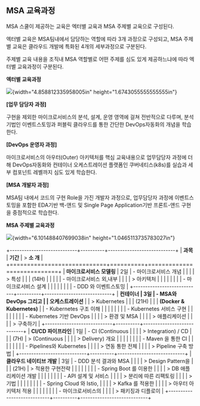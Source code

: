 ## MSA 교육과정

MSA 스쿨이 제공하는 교육은 엑터별 교육과 MSA 주제별 교육으로 구성된다.

엑터별 교육은 MSA팀내에서 담당하는 역할에 따라 3개 과정으로 구성되고,
MSA 주제별 교육은 클라우드 개발에 특화된 4개의 세부과정으로 구분된다.

주제별 교육 내용을 조직내 MSA 역할별로 어떤 주제를 심도 있게
제공하느냐에 따라 엑터별 교육과정이 구분된다.

**엑터별 교육과정**

![](image1.png){width="4.858812335958005in"
height="1.6743055555555555in"}

**\[업무 담당자 과정\]**

구현을 제외한 마이크로서비스의 분석, 설계, 운영 영역에 걸쳐 전반적으로
다루며, 분석 기법인 이벤트스토밍과 퍼블릭 클라우드를 통한 간단한
DevOps자동화의 개념을 학습한다.

**\[DevOps 운영자 과정\]**

마이크로서비스의 아우터(Outer) 아키텍처를 핵심 교육내용으로 업무담당자
과정에 더해 DevOps자동화와 컨테이너 오케스트레이션 플랫폼인
쿠버네티스(k8s)를 실습과 세부 컴포넌트 레벨까지 심도 있게 학습한다.

**\[MSA 개발자 과정\]**

MSA팀 내에서 코드의 구현 Role을 가진 개발자 과정으로, 업무담당자 과정에
이벤트스토밍을 포함한 EDA기반 백-앤드 및 Single Page Application기반
프론트-앤드 구현을 중점적으로 학습한다.

**MSA 주제별 교육과정**

![](image2.png){width="6.101488407699038in"
height="1.0465113735783027in"}

+----------------------------+----------+----------------------------+
| **과목**                   | **기간** | > **소 개**                |
+============================+==========+============================+
| **마이크로서비스 모델링**  | 2일      | -   마이크로서비스 개념    |
|                            |          |     > 특성                 |
|                            | (14H)    |                            |
|                            |          | -   마이크로서비스 외,내부 |
|                            |          |     > 아키텍처             |
|                            |          |                            |
|                            |          | -   마이크로서비스 설계    |
|                            |          |                            |
|                            |          | -   DDD 와 이벤트스토밍    |
+----------------------------+----------+----------------------------+
| **컨테이너                 | 3일      | -   MSA와 DevOps 그리고    |
| 오케스트레이션**           |          |     > Kubernetes           |
|                            | (21H)    |                            |
| **(Docker & Kubernetes)**  |          | -   Kubernetes 구조 이해   |
|                            |          |                            |
|                            |          | -   Kubernetes 서비스 구현 |
|                            |          |                            |
|                            |          | -   Kubernetes 기반 DevOps |
|                            |          |     > 환경 및 MSA          |
|                            |          |     > 애플리케이션         |
|                            |          |     > 구축하기             |
+----------------------------+----------+----------------------------+
| **CI/CD 파이프라인**       | 1일      | -   CI (Continuous         |
|                            |          |     > Integration) / CD    |
|                            | (7H)     |     > (Continuous          |
|                            |          |     > Delivery) 개요       |
|                            |          |                            |
|                            |          | -   Maven 을 통한 CI       |
|                            |          |                            |
|                            |          | -   Pipelines와 Kubernetes |
|                            |          |     > 연동 통한 전체       |
|                            |          |     > Pipeline 구축 방법   |
+----------------------------+----------+----------------------------+
| **클라우드 네이티브 개발** | 3일      | -   DDD 분석 결과와 MSA    |
|                            |          |     > Design Pattern을     |
|                            | (21H)    |     > 적용한 구현전략      |
|                            |          |                            |
|                            |          | -   Spring Boot 를 이용한  |
|                            |          |     > DB 애플리케이션 개발 |
|                            |          |                            |
|                            |          | -   API 설계 및 서비스     |
|                            |          |     > 분리에 따른 리팩토링 |
|                            |          |     > 기법                 |
|                            |          |                            |
|                            |          | -   Spring Cloud 와 Istio, |
|                            |          |     > Kafka 를 적용한      |
|                            |          |     > 아우터 아키텍처 적용 |
|                            |          |                            |
|                            |          | -   마이크로서비스의       |
|                            |          |     > 패키징과 디플로이    |
+----------------------------+----------+----------------------------+
